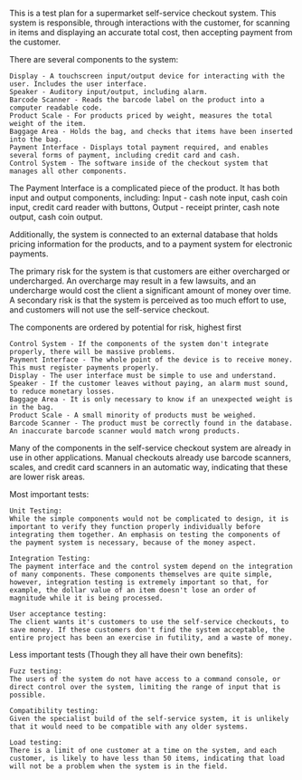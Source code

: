 This is a test plan for a supermarket self-service checkout system. This system is responsible, through interactions with the customer, for scanning in items and displaying an accurate total cost, then accepting payment from the customer.

There are several components to the system: 

	Display - A touchscreen input/output device for interacting with the user. Includes the user interface.
	Speaker - Auditory input/output, including alarm.
	Barcode Scanner - Reads the barcode label on the product into a computer readable code.
	Product Scale - For products priced by weight, measures the total weight of the item.
	Baggage Area - Holds the bag, and checks that items have been inserted into the bag.
	Payment Interface - Displays total payment required, and enables several forms of payment, including credit card and cash.
	Control System - The software inside of the checkout system that manages all other components. 
	
The Payment Interface is a complicated piece of the product. It has both input and output components, including:
Input - cash note input, cash coin input, credit card reader with buttons,
Output - receipt printer, cash note output, cash coin output.

Additionally, the system is connected to an external database that holds pricing information for the products, and to a payment system for electronic payments.

The primary risk for the system is that customers are either overcharged or undercharged. An overcharge may result in a few lawsuits, and an undercharge would cost the client a significant amount of money over time. A secondary risk is that the system is perceived as too much effort to use, and customers will not use the self-service checkout.

The components are ordered by potential for risk, highest first

	Control System - If the components of the system don't integrate properly, there will be massive problems.
	Payment Interface - The whole point of the device is to receive money. This must register payments properly.
	Display - The user interface must be simple to use and understand.
	Speaker - If the customer leaves without paying, an alarm must sound, to reduce monetary losses.
	Baggage Area - It is only necessary to know if an unexpected weight is in the bag.
	Product Scale - A small minority of products must be weighed.
	Barcode Scanner - The product must be correctly found in the database. An inaccurate barcode scanner would match wrong products.

Many of the components in the self-service checkout system are already in use in other applications. Manual checkouts already use barcode scanners, scales, and credit card scanners in an automatic way, indicating that these are lower risk areas. 

Most important tests:

	Unit Testing:
	While the simple components would not be complicated to design, it is important to verify they function properly individually before integrating them together. An emphasis on testing the components of the payment system is necessary, because of the money aspect.

	Integration Testing:
	The payment interface and the control system depend on the integration of many components. These components themselves are quite simple, however, integration testing is extremely important so that, for example, the dollar value of an item doesn't lose an order of magnitude while it is being processed. 

	User acceptance testing:
	The client wants it's customers to use the self-service checkouts, to save money. If these customers don't find the system acceptable, the entire project has been an exercise in futility, and a waste of money. 

Less important tests (Though they all have their own benefits):

	Fuzz testing:
	The users of the system do not have access to a command console, or direct control over the system, limiting the range of input that is possible. 

	Compatibility testing:
	Given the specialist build of the self-service system, it is unlikely that it would need to be compatible with any older systems.

	Load testing:
	There is a limit of one customer at a time on the system, and each customer, is likely to have less than 50 items, indicating that load will not be a problem when the system is in the field.